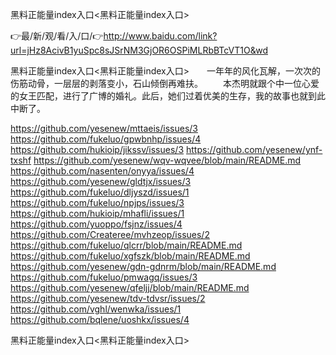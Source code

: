 黑料正能量index入口<黑料正能量index入口>

👉最/新/观/看/入/口/👉http://www.baidu.com/link?url=jHz8AcivB1yuSpc8sJSrNM3GjOR6OSPiMLRbBTcVT1O&wd

黑料正能量index入口<黑料正能量index入口>　　一年年的风化瓦解，一次次的伤筋动骨，一层层的剥落变小，石山倾倒再难扶。
　　本杰明就跟个中一位心爱的女王匹配，进行了广博的婚礼。此后，她们过着优美的生存，我的故事也就到此中断了。


https://github.com/yesenew/mttaeis/issues/3
https://github.com/fukeluo/gpwbnhp/issues/4
https://github.com/hukioip/jikssv/issues/3
https://github.com/yesenew/ynf-txshf
https://github.com/yesenew/wqv-wqvee/blob/main/README.md
https://github.com/nasenten/onyya/issues/4
https://github.com/yesenew/gldtjx/issues/3
https://github.com/fukeluo/dljyszd/issues/1
https://github.com/fukeluo/npjps/issues/3
https://github.com/hukioip/mhafli/issues/1
https://github.com/yuoppo/fsjnz/issues/4
https://github.com/Createree/mvhzeop/issues/2
https://github.com/fukeluo/qlcrr/blob/main/README.md
https://github.com/fukeluo/xgfszk/blob/main/README.md
https://github.com/yesenew/gdn-gdnrm/blob/main/README.md
https://github.com/fukeluo/pmwagq/issues/3
https://github.com/yesenew/qfeljj/blob/main/README.md
https://github.com/yesenew/tdv-tdvsr/issues/2
https://github.com/vghl/wenwka/issues/1
https://github.com/bqlene/uoshkx/issues/4

黑料正能量index入口&lt;黑料正能量index入口>
